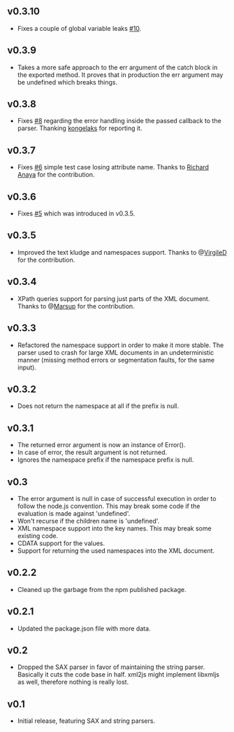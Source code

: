 ## v0.3.10
 * Fixes a couple of global variable leaks [#10](https://github.com/SaltwaterC/libxml-to-js/pull/10).

## v0.3.9
 * Takes a more safe approach to the err argument of the catch block in the exported method. It proves that in production the err argument may be undefined which breaks things.

## v0.3.8
 * Fixes [#8](https://github.com/SaltwaterC/libxml-to-js/issues/8) regarding the error handling inside the passed callback to the parser. Thanking [kongelaks](https://github.com/kongelaks) for reporting it.

## v0.3.7
 * Fixes [#6](https://github.com/SaltwaterC/libxml-to-js/issues/6) simple test case losing attribute name. Thanks to [Richard Anaya](https://github.com/richardanaya) for the contribution.

## v0.3.6
 * Fixes [#5](https://github.com/SaltwaterC/libxml-to-js/pull/5) which was introduced in v0.3.5.

## v0.3.5
 * Improved the text kludge and namespaces support. Thanks to @[VirgileD](https://github.com/VirgileD) for the contribution.

## v0.3.4
 * XPath queries support for parsing just parts of the XML document. Thanks to @[Marsup](https://github.com/Marsup) for the contribution.

## v0.3.3
 * Refactored the namespace support in order to make it more stable. The parser used to crash for large XML documents in an undeterministic manner (missing method errors or segmentation faults, for the same input).

## v0.3.2
 * Does not return the namespace at all if the prefix is null.

## v0.3.1
 * The returned error argument is now an instance of Error().
 * In case of error, the result argument is not returned.
 * Ignores the namespace prefix if the namespace prefix is null.

## v0.3
 * The error argument is null in case of successful execution in order to follow the node.js convention. This may break some code if the evaluation is made against 'undefined'.
 * Won't recurse if the children name is 'undefined'.
 * XML namespace support into the key names. This may break some existing code.
 * CDATA support for the values.
 * Support for returning the used namespaces into the XML document.

## v0.2.2
 * Cleaned up the garbage from the npm published package.

## v0.2.1
 * Updated the package.json file with more data.

## v0.2
 * Dropped the SAX parser in favor of maintaining the string parser. Basically it cuts the code base in half. xml2js might implement libxmljs as well, therefore nothing is really lost.

## v0.1
 * Initial release, featuring SAX and string parsers.
